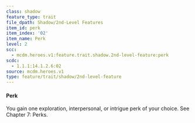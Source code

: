 ```yaml
---
class: shadow
feature_type: trait
file_dpath: Shadow/2nd-Level Features
item_id: perk
item_index: '02'
item_name: Perk
level: 2
scc:
  - mcdm.heroes.v1:feature.trait.shadow.2nd-level-feature:perk
scdc:
  - 1.1.1:14.1.2.6:02
source: mcdm.heroes.v1
type: feature/trait/shadow/2nd-level-feature
---
```


#### Perk

You gain one exploration, interpersonal, or intrigue perk of your choice. See Chapter 7: Perks.
